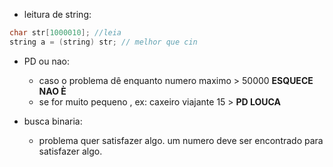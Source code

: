 - leitura de string:
```c++
char str[1000010]; //leia
string a = (string) str; // melhor que cin
```

- PD ou nao:
  + caso o problema dê enquanto numero maximo > 50000 **ESQUECE NAO È**
  + se for muito pequeno , ex: caxeiro viajante 15 > **PD LOUCA**

- busca binaria:
  + problema quer satisfazer algo. um numero deve ser encontrado para satisfazer  algo.
